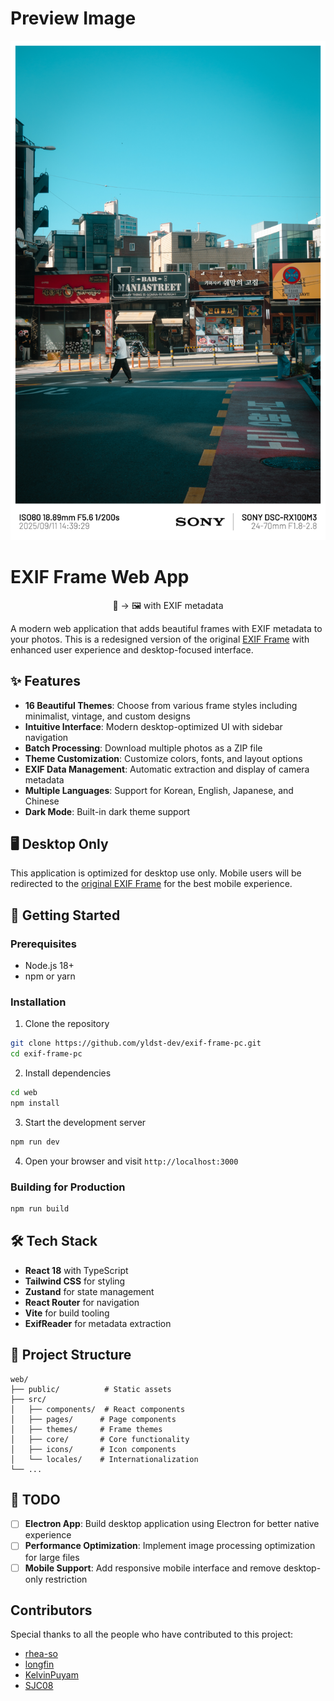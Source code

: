 # Preview Image

<p align="center">
  <img src="https://raw.githubusercontent.com/yldst-dev/exif-frame-pc/refs/heads/main/preview%20image.jpg" alt="Preview image" width="600">
</p>

# EXIF Frame Web App

<p align="center">
  📸 → 🖼️ with EXIF metadata
</p>

A modern web application that adds beautiful frames with EXIF metadata to your photos. This is a redesigned version of the original [EXIF Frame](https://exif-frame.yuru.cam) with enhanced user experience and desktop-focused interface.

## ✨ Features

- **16 Beautiful Themes**: Choose from various frame styles including minimalist, vintage, and custom designs
- **Intuitive Interface**: Modern desktop-optimized UI with sidebar navigation
- **Batch Processing**: Download multiple photos as a ZIP file
- **Theme Customization**: Customize colors, fonts, and layout options
- **EXIF Data Management**: Automatic extraction and display of camera metadata
- **Multiple Languages**: Support for Korean, English, Japanese, and Chinese
- **Dark Mode**: Built-in dark theme support

## 🖥️ Desktop Only

This application is optimized for desktop use only. Mobile users will be redirected to the [original EXIF Frame](https://exif-frame.yuru.cam) for the best mobile experience.

## 🚀 Getting Started

### Prerequisites

- Node.js 18+
- npm or yarn

### Installation

1. Clone the repository
```bash
git clone https://github.com/yldst-dev/exif-frame-pc.git
cd exif-frame-pc
```

2. Install dependencies
```bash
cd web
npm install
```

3. Start the development server
```bash
npm run dev
```

4. Open your browser and visit `http://localhost:3000`

### Building for Production

```bash
npm run build
```

## 🛠️ Tech Stack

- **React 18** with TypeScript
- **Tailwind CSS** for styling
- **Zustand** for state management
- **React Router** for navigation
- **Vite** for build tooling
- **ExifReader** for metadata extraction

## 📁 Project Structure

```
web/
├── public/          # Static assets
├── src/
│   ├── components/  # React components
│   ├── pages/      # Page components
│   ├── themes/     # Frame themes
│   ├── core/       # Core functionality
│   ├── icons/      # Icon components
│   └── locales/    # Internationalization
└── ...
```

## 🔄 TODO

- [ ] **Electron App**: Build desktop application using Electron for better native experience
- [ ] **Performance Optimization**: Implement image processing optimization for large files
- [ ] **Mobile Support**: Add responsive mobile interface and remove desktop-only restriction

## Contributors

Special thanks to all the people who have contributed to this project:

- [rhea-so](https://github.com/rhea-so)
- [longfin](https://github.com/longfin)
- [KelvinPuyam](https://github.com/KelvinPuyam)
- [SJC08](https://github.com/SJC08)
